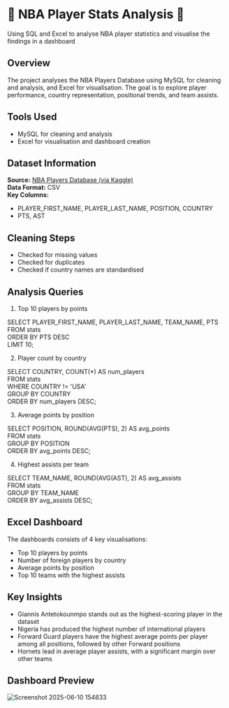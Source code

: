 # 🏀 NBA Player Stats Analysis 🏀
Using SQL and Excel to analyse NBA player statistics and visualise the findings in a dashboard


## Overview
The project analyses the NBA Players Database using MySQL for cleaning and analysis, and Excel for visualisation.
The goal is to explore player performance, country representation, positional trends, and team assists.

## Tools Used
- MySQL for cleaning and analysis
- Excel for visualisation and dashboard creation


## Dataset Information

**Source:** [NBA Players Database (via Kaggle)](https://www.kaggle.com/datasets/yagizfiratt/nba-players-database/data)  
**Data Format:** CSV  
**Key Columns:**   
- PLAYER_FIRST_NAME, PLAYER_LAST_NAME, POSITION, COUNTRY
- PTS, AST


## Cleaning Steps
- Checked for missing values
- Checked for duplicates
- Checked if country names are standardised


## Analysis Queries
1. Top 10 players by points

SELECT PLAYER_FIRST_NAME, PLAYER_LAST_NAME, TEAM_NAME, PTS  
FROM stats  
ORDER BY PTS DESC  
LIMIT 10;  

2. Player count by country

SELECT COUNTRY, COUNT(*) AS num_players    
FROM stats  
WHERE COUNTRY != 'USA'  
GROUP BY COUNTRY  
ORDER BY num_players DESC;   

3. Average points by position

SELECT POSITION, ROUND(AVG(PTS), 2) AS avg_points    
FROM stats  
GROUP BY POSITION  
ORDER BY avg_points DESC;  

4. Highest assists per team

SELECT TEAM_NAME, ROUND(AVG(AST), 2) AS avg_assists   
FROM stats  
GROUP BY TEAM_NAME  
ORDER BY avg_assists DESC;  


## Excel Dashboard
The dashboards consists of 4 key visualisations:

- Top 10 players by points  
- Number of foreign players by country  
- Average points by position  
- Top 10 teams with the highest assists  


## Key Insights
- Giannis Antetokounmpo stands out as the highest-scoring player in the dataset
- Nigeria has produced the highest number of international players
- Forward Guard players have the highest average points per player among all positions, followed by other Forward positions
- Hornets lead in average player assists, with a significant margin over other teams


## Dashboard Preview

![Screenshot 2025-06-10 154833](https://github.com/user-attachments/assets/80c36b4a-d346-4071-a7d7-5db010ce3448)
